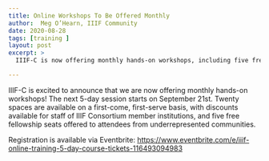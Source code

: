 ```yaml
---
title: Online Workshops To Be Offered Monthly
author:  Meg O’Hearn, IIIF Community
date: 2020-08-28
tags: [training ]
layout: post
excerpt: >
  IIIF-C is now offering monthly hands-on workshops, including five free fellowship seats offered to attendees from underrepresented communities

---
```


IIIF-C is excited to announce that we are now offering monthly hands-on workshops! The next 5-day session starts on September 21st. Twenty spaces are available on a first-come, first-serve basis, with discounts available for staff of IIIF Consortium member institutions, and five free fellowship seats offered to attendees from underrepresented communities.

Registration is available via Eventbrite: <https://www.eventbrite.com/e/iiif-online-training-5-day-course-tickets-116493094983>
